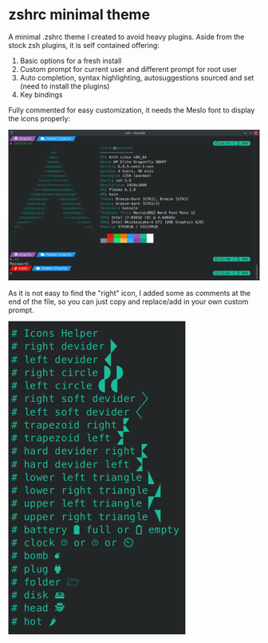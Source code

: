 # zshrc minimal theme

A minimal .zshrc theme I created to avoid heavy plugins. Aside from the stock zsh plugins, it is self contained offering:

1. Basic options for a fresh install
2. Custom prompt for current user and different prompt for root user
3. Auto completion, syntax highlighting, autosuggestions sourced and set (need to install the plugins)
4. Key bindings

Fully commented for easy customization, it needs the Meslo font to display the icons properly:

![How it looks like](./bin/zshrc.png)

As it is not easy to find the "right" icon, I added some as comments at the end of the file, so you can just copy and replace/add in your own custom prompt.

![Icons](./bin/icons.png)
